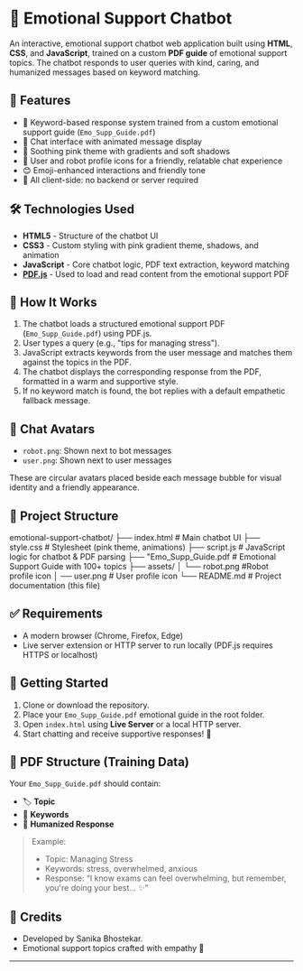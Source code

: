 # 💖 Emotional Support Chatbot

An interactive, emotional support chatbot web application built using **HTML**, **CSS**, and **JavaScript**, trained on a custom **PDF guide** of emotional support topics. The chatbot responds to user queries with kind, caring, and humanized messages based on keyword matching.

## 🌟 Features

- 🧠 Keyword-based response system trained from a custom emotional support guide (`Emo_Supp_Guide.pdf`)
- 💬 Chat interface with animated message display
- 🎨 Soothing pink theme with gradients and soft shadows
- 👤 User and robot profile icons for a friendly, relatable chat experience
- 😊 Emoji-enhanced interactions and friendly tone
- 📂 All client-side: no backend or server required

## 🛠️ Technologies Used

- **HTML5** - Structure of the chatbot UI
- **CSS3** - Custom styling with pink gradient theme, shadows, and animation
- **JavaScript** - Core chatbot logic, PDF text extraction, keyword matching
- **[PDF.js](https://mozilla.github.io/pdf.js/)** - Used to load and read content from the emotional support PDF

## 📄 How It Works

1. The chatbot loads a structured emotional support PDF (`Emo_Supp_Guide.pdf`) using PDF.js.
2. User types a query (e.g., "tips for managing stress").
3. JavaScript extracts keywords from the user message and matches them against the topics in the PDF.
4. The chatbot displays the corresponding response from the PDF, formatted in a warm and supportive style.
5. If no keyword match is found, the bot replies with a default empathetic fallback message.

## 👤 Chat Avatars

- `robot.png`: Shown next to bot messages
- `user.png`: Shown next to user messages

These are circular avatars placed beside each message bubble for visual identity and a friendly appearance.

## 📁 Project Structure

emotional-support-chatbot/
├── index.html # Main chatbot UI
├── style.css # Stylesheet (pink theme, animations)
├── script.js # JavaScript logic for chatbot & PDF parsing
├── "Emo_Supp_Guide.pdf # Emotional Support Guide with 100+ topics
├── assets/
│ └── robot.png #Robot profile icon
│  ── user.png # User profile icon
└── README.md # Project documentation (this file)


## ✅ Requirements

- A modern browser (Chrome, Firefox, Edge)
- Live server extension or HTTP server to run locally (PDF.js requires HTTPS or localhost)

## 🚀 Getting Started

1. Clone or download the repository.
2. Place your `Emo_Supp_Guide.pdf` emotional guide in the root folder.
3. Open `index.html` using **Live Server** or a local HTTP server.
4. Start chatting and receive supportive responses! 💌

## 📘 PDF Structure (Training Data)

Your `Emo_Supp_Guide.pdf` should contain:
- 🏷️ **Topic**
- 🔑 **Keywords**
- 💬 **Humanized Response**

> Example:
> - Topic: Managing Stress  
> - Keywords: stress, overwhelmed, anxious  
> - Response: “I know exams can feel overwhelming, but remember, you're doing your best... ✨”

## 🙏 Credits

- Developed by Sanika Bhostekar.
- Emotional support topics crafted with empathy 💝

---


